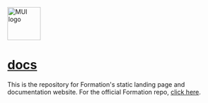 <a href="https://formation.fyi/" rel="noopener" target="_blank"><img width="75" height="75" src="https://formation.fyi/logo512.png" alt="MUI logo"></a>

# [docs](https://formation.fyi/)

This is the repository for Formation's static landing page and documentation website. For the official Formation repo, [click here](https://github.com/joshdschneider/formation).
